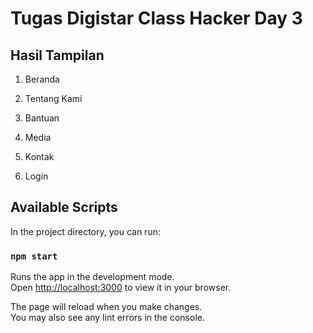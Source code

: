 # Tugas Digistar Class Hacker Day 3

## Hasil Tampilan

1. Beranda

2. Tentang Kami

3. Bantuan

4. Media

5. Kontak

6. Login

## Available Scripts

In the project directory, you can run:

### `npm start`

Runs the app in the development mode.\
Open [http://localhost:3000](http://localhost:3000) to view it in your browser.

The page will reload when you make changes.\
You may also see any lint errors in the console.
